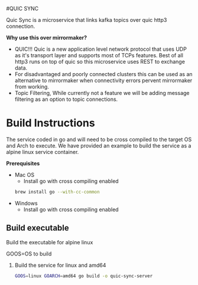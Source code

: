 #QUIC SYNC

Quic Sync is a microservice that links kafka topics over quic http3 connection.

**Why use this over mirrormaker?**
   -  QUIC!!! Quic is a new application level network protocol that uses UDP as it's transport layer and supports most of TCPs features.  Best of all http3 runs on top of quic so this microservice uses REST to exchange data.
   - For disadvantaged and poorly connected clusters this can be used as an alternative to mirrormaker when connectivity errors pervent mirrormaker from working.
   - Topic Filtering,  While currently not a feature we will be adding message filtering as an option to topic connections.

# Build Instructions

The service coded in go and will need to be cross compiled to the target OS and Arch to execute.  We have provided an example to build the service as a alpine linux service container.

**Prerequisites**
   * Mac OS
      * Install go with cross compiling enabled
      ```bash
      brew install go --with-cc-common
      ```
   * Windows
      * Install go with cross compiling enabled

## Build executable

Build the executable for alpine linux 

GOOS=OS to build 

1. Build the service for linux and amd64
   ```bash
   GOOS=linux GOARCH=amd64 go build -o quic-sync-server
   ```
